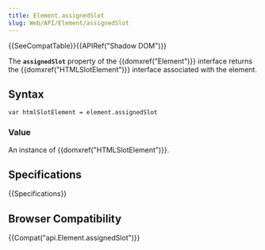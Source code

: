 ```yaml
---
title: Element.assignedSlot
slug: Web/API/Element/assignedSlot
---
```

{{SeeCompatTable}}{{APIRef("Shadow DOM")}}

The **`assignedSlot`** property of the {{domxref("Element")}} interface returns the {{domxref("HTMLSlotElement")}} interface associated with the element.

## Syntax

```plain
var htmlSlotElement = element.assignedSlot
```

### Value

An instance of {{domxref("HTMLSlotElement")}}.

## Specifications

{{Specifications}}

## Browser Compatibility

{{Compat("api.Element.assignedSlot")}}
